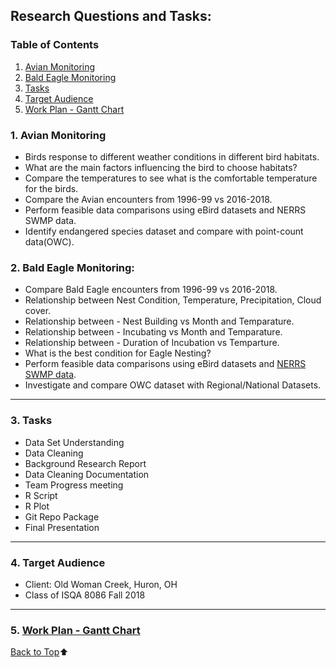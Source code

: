 ## Research Questions and Tasks:

### Table of Contents
1. [Avian Monitoring](#1-avian-monitoring)
1. [Bald Eagle Monitoring](#2-bald-eagle-monitoring)
1. [Tasks](#3-tasks)
1. [Target Audience](#4-target-audience)
1. [Work Plan - Gantt Chart](https://github.com/indraTeja/oldWomanCreek/blob/master/GanttChart.pdf)

### 1. Avian Monitoring
* Birds response to different weather conditions in different bird habitats.
* What are the main factors influencing the bird to choose habitats?
* Compare the temperatures to see what is the comfortable temperature for the birds.
* Compare the Avian encounters from 1996-99 vs 2016-2018.
* Perform feasible data comparisons using eBird datasets and NERRS SWMP data. 
* Identify endangered species dataset and compare with point-count data(OWC).

### 2. Bald Eagle Monitoring:
* Compare Bald Eagle encounters from 1996-99 vs 2016-2018.
* Relationship between Nest Condition, Temperature, Precipitation, Cloud cover.
* Relationship between - Nest Building vs Month and Temparature.
* Relationship between - Incubating vs Month and Temparature.
* Relationship between - Duration of Incubation vs Temparture.
* What is the best condition for Eagle Nesting?
* Perform feasible data comparisons using eBird datasets and [NERRS SWMP data](https://cdmo.baruch.sc.edu/).
* Investigate and compare OWC dataset with Regional/National Datasets.
___
### 3. Tasks
* Data Set Understanding
* Data Cleaning
* Background Research Report
* Data Cleaning Documentation
* Team Progress meeting
* R Script
* R Plot
* Git Repo Package
* Final Presentation

___
### 4. Target Audience
* Client: Old Woman Creek, Huron, OH
* Class of ISQA 8086 Fall 2018

___
### 5. [Work Plan - Gantt Chart](https://github.com/indraTeja/oldWomanCreek/blob/master/GanttChart.pdf)


[Back to Top](#research-questions-and-tasks):arrow_up:
